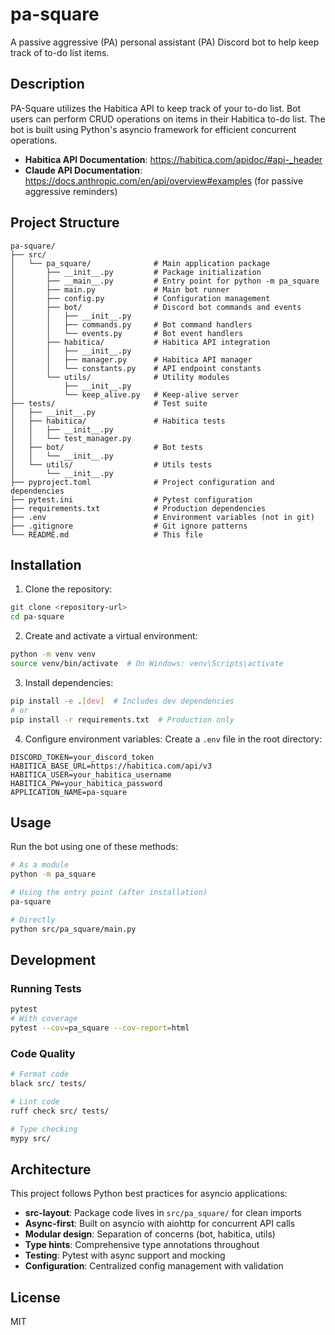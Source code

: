 # pa-square

A passive aggressive (PA) personal assistant (PA) Discord bot to help keep track of to-do list items.

## Description

PA-Square utilizes the Habitica API to keep track of your to-do list. Bot users can perform CRUD operations on items in their Habitica to-do list. The bot is built using Python's asyncio framework for efficient concurrent operations.

- **Habitica API Documentation**: https://habitica.com/apidoc/#api-_header
- **Claude API Documentation**: https://docs.anthropic.com/en/api/overview#examples (for passive aggressive reminders)

## Project Structure

```
pa-square/
├── src/
│   └── pa_square/              # Main application package
│       ├── __init__.py         # Package initialization
│       ├── __main__.py         # Entry point for python -m pa_square
│       ├── main.py             # Main bot runner
│       ├── config.py           # Configuration management
│       ├── bot/                # Discord bot commands and events
│       │   ├── __init__.py
│       │   ├── commands.py     # Bot command handlers
│       │   └── events.py       # Bot event handlers
│       ├── habitica/           # Habitica API integration
│       │   ├── __init__.py
│       │   ├── manager.py      # Habitica API manager
│       │   └── constants.py    # API endpoint constants
│       └── utils/              # Utility modules
│           ├── __init__.py
│           └── keep_alive.py   # Keep-alive server
├── tests/                      # Test suite
│   ├── __init__.py
│   ├── habitica/               # Habitica tests
│   │   ├── __init__.py
│   │   └── test_manager.py
│   ├── bot/                    # Bot tests
│   │   └── __init__.py
│   └── utils/                  # Utils tests
│       └── __init__.py
├── pyproject.toml              # Project configuration and dependencies
├── pytest.ini                  # Pytest configuration
├── requirements.txt            # Production dependencies
├── .env                        # Environment variables (not in git)
├── .gitignore                  # Git ignore patterns
└── README.md                   # This file
```

## Installation

1. Clone the repository:
```bash
git clone <repository-url>
cd pa-square
```

2. Create and activate a virtual environment:
```bash
python -m venv venv
source venv/bin/activate  # On Windows: venv\Scripts\activate
```

3. Install dependencies:
```bash
pip install -e .[dev]  # Includes dev dependencies
# or
pip install -r requirements.txt  # Production only
```

4. Configure environment variables:
Create a `.env` file in the root directory:
```env
DISCORD_TOKEN=your_discord_token
HABITICA_BASE_URL=https://habitica.com/api/v3
HABITICA_USER=your_habitica_username
HABITICA_PW=your_habitica_password
APPLICATION_NAME=pa-square
```

## Usage

Run the bot using one of these methods:

```bash
# As a module
python -m pa_square

# Using the entry point (after installation)
pa-square

# Directly
python src/pa_square/main.py
```

## Development

### Running Tests

```bash
pytest
# With coverage
pytest --cov=pa_square --cov-report=html
```

### Code Quality

```bash
# Format code
black src/ tests/

# Lint code
ruff check src/ tests/

# Type checking
mypy src/
```

## Architecture

This project follows Python best practices for asyncio applications:

- **src-layout**: Package code lives in `src/pa_square/` for clean imports
- **Async-first**: Built on asyncio with aiohttp for concurrent API calls
- **Modular design**: Separation of concerns (bot, habitica, utils)
- **Type hints**: Comprehensive type annotations throughout
- **Testing**: Pytest with async support and mocking
- **Configuration**: Centralized config management with validation

## License

MIT
